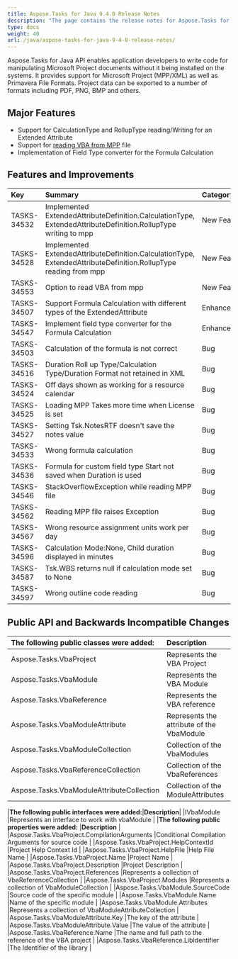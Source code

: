 ```yaml
---
title: Aspose.Tasks for Java 9.4.0 Release Notes
description: "The page contains the release notes for Aspose.Tasks for Java 9.4.0."
type: docs
weight: 40
url: /java/aspose-tasks-for-java-9-4-0-release-notes/
---
```


Aspose.Tasks for Java API enables application developers to write code for manipulating Microsoft Project documents without it being installed on the systems. It provides support for Microsoft Project (MPP/XML) as well as Primavera File Formats. Project data can be exported to a number of formats including PDF, PNG, BMP and others.

## **Major Features**
- Support for CalculationType and RollupType reading/Writing for an Extended Attribute
- Support for [reading VBA from MPP](/tasks/java/reading-vba-information-from-mpp-file/) file
- Implementation of Field Type converter for the Formula Calculation
## **Features and Improvements**

|**Key** |**Summary** |**Category** |
| :- | :- | :- |
|TASKS-34532 |Implemented ExtendedAttributeDefinition.CalculationType, ExtendedAttributeDefinition.RollupType writing to mpp |New Feature |
|TASKS-34528 |Implemented ExtendedAttributeDefinition.CalculationType, ExtendedAttributeDefinition.RollupType reading from mpp |New Feature |
|TASKS-34553 |Option to read VBA from mpp |New Feature |
|TASKS-34507 |Support Formula Calculation with different types of the ExtendedAttribute |Enhancement |
|TASKS-34547 |Implement field type converter for the Formula Calculation |Enhancement |
|TASKS-34503 |Calculation of the formula is not correct |Bug |
|TASKS-34516 |Duration Roll up Type/Calculation Type/Duration Format not retained in XML |Bug |
|TASKS-34524 |Off days shown as working for a resource calendar |Bug |
|TASKS-34525 |Loading MPP Takes more time when License is set |Bug |
|TASKS-34527 |Setting Tsk.NotesRTF doesn't save the notes value |Bug |
|TASKS-34533 |Wrong formula calculation |Bug |
|TASKS-34536 |Formula for custom field type Start not saved when Duration is used |Bug |
|TASKS-34546 |StackOverflowException while reading MPP file |Bug |
|TASKS-34562 |Reading MPP file raises Exception |Bug |
|TASKS-34567 |Wrong resource assignment units work per day |Bug |
|TASKS-34596 |Calculation Mode:None, Child duration displayed in minutes |Bug |
|TASKS-34587 |Tsk.WBS returns null if calculation mode set to None |Bug |
|TASKS-34597 |Wrong outline code reading |Bug |

## **Public API and Backwards Incompatible Changes**

|**The following public classes were added:**|**Description**|
| :- | :- |
|Aspose.Tasks.VbaProject |Represents the VBA Project |
|Aspose.Tasks.VbaModule |Represents the VBA Module |
|Aspose.Tasks.VbaReference |Represents the VBA reference |
|Aspose.Tasks.VbaModuleAttribute |Represents the attribute of the VbaModule |
|Aspose.Tasks.VbaModuleCollection |Collection of the VbaModules |
|Aspose.Tasks.VbaReferenceCollection |Collection of the VbaReferences |
|Aspose.Tasks.VbaModuleAttributeCollection |Collection of the ModuleAttributes |

|**The following public interfaces were added:**|**Description**|
|IVbaModule |Represents an interface to work with vbaModule |
|**The following public properties were added:** |**Description** |
|Aspose.Tasks.VbaProject.CompilationArguments |Conditional Compilation Arguments for source code |
|Aspose.Tasks.VbaProject.HelpContextId |Project Help Context Id |
|Aspose.Tasks.VbaProject.HelpFile |Help File Name |
|Aspose.Tasks.VbaProject.Name |Project Name |
|Aspose.Tasks.VbaProject.Description |Project Description |
|Aspose.Tasks.VbaProject.References |Represents a collection of VbaReferenceCollection |
|Aspose.Tasks.VbaProject.Modules |Represents a collection of VbaModuleCollection |
|Aspose.Tasks.VbaModule.SourceCode |Source code of the specific module |
|Aspose.Tasks.VbaModule.Name |Name of the specific module |
|Aspose.Tasks.VbaModule.Attributes |Represents a collection of VbaModuleAttributeCollection |
|Aspose.Tasks.VbaModuleAttribute.Key |The key of the attribute |
|Aspose.Tasks.VbaModuleAttribute.Value |The value of the attribute |
|Aspose.Tasks.VbaReference.Name |The name and full path to the reference of the VBA project |
|Aspose.Tasks.VbaReference.LibIdentifier |The Identifier of the library |

